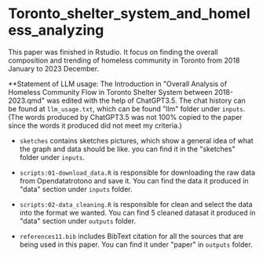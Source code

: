 # Toronto_shelter_system_and_homeless_analyzing

This paper was finished in Rstudio. It focus on finding the overall composition and trending of homeless community in Toronto from 2018 January to 2023 December.

**Statement of LLM usage: The Introduction in "Overall Analysis of Homeless Community Flow in Toronto Shelter System between 2018-2023.qmd" was edited with the help of ChatGPT3.5. The chat history can be found at `llm_usage.txt`, which can be found "llm" folder under `inputs`. (The words produced by ChatGPT3.5 was not 100% copied to the paper since the words it produced did not meet my criteria.)

- `sketches` contains sketches pictures, which show a general idea of what the graph and data should be like. you can find it in the "sketches" folder under `inputs`.

- `scripts:01-download_data.R` is responsible for downloading the raw data from Opendatatrotono and save it. You can find the data it produced in "data" section under `inputs` folder.

- `scripts:02-data_cleaning.R` is responsible for clean and select the data into the format we wanted. You can find 5 cleaned datasat it produced in "data" section under `outputs` folder. 

- `references11.bib` includes BibText citation for all the sources that are being used in this paper. You can find it under "paper" in `outputs` folder. 
